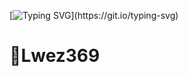 [![Typing SVG](https://readme-typing-svg.demolab.com?font=Fira+Code&pause=1000&color=F749F6&center=true&random=false&width=600&lines=I+am+always+doing+that;+which+I+cannot+do+in+order;that+I+may+learn+how+to+do+IT.;~LWEZ369~)](https://git.io/typing-svg)
# 🦅Lwez369

<!---
lwezsenju/lwezsenju is a ✨ special ✨ repository because its `README.md` (this file) appears on your GitHub profile.
You can click the Preview link to take a look at your changes.
--->
